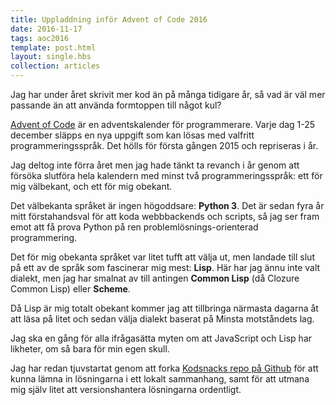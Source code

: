 ```yaml
---
title: Uppladdning inför Advent of Code 2016
date: 2016-11-17
tags: aoc2016
template: post.html
layout: single.hbs
collection: articles
---
```

Jag har under året skrivit mer kod än på många tidigare år, så vad är väl mer passande än att använda formtoppen till något kul?

[Advent of Code](http://adventofcode.com) är en adventskalender för programmerare. Varje dag 1-25 december släpps en nya uppgift som kan lösas med valfritt programmeringsspråk.  Det hölls för första gången 2015 och repriseras i år.

Jag deltog inte förra året men jag hade tänkt ta revanch i år genom att försöka slutföra hela kalendern med minst två programmeringsspråk: ett för mig välbekant, och ett för mig obekant.

Det välbekanta språket är ingen högoddsare: **Python 3**. Det är sedan fyra år mitt förstahandsval för att koda webbbackends och scripts, så jag ser fram emot att få prova Python på ren problemlösnings-orienterad programmering.

Det för mig obekanta språket var litet tufft att välja ut, men landade till slut på ett av de språk som fascinerar mig mest: **Lisp**. Här har jag ännu inte valt dialekt, men jag har smalnat av till antingen **Common Lisp** (då Clozure Common Lisp) eller **Scheme**. 

Då Lisp är mig totalt obekant kommer jag att tillbringa närmasta dagarna åt att läsa på litet och sedan välja dialekt baserat på Minsta motståndets lag.

Jag ska en gång för alla ifrågasätta myten om att JavaScript och Lisp har likheter, om så bara för min egen skull. 

Jag har redan tjuvstartat genom att forka [Kodsnacks repo på Github][1] för att kunna lämna in lösningarna i ett lokalt sammanhang, samt för att utmana mig själv litet att versionshantera lösningarna ordentligt.

[1]: https://gitub.com/madr/advent_of_code_2016
